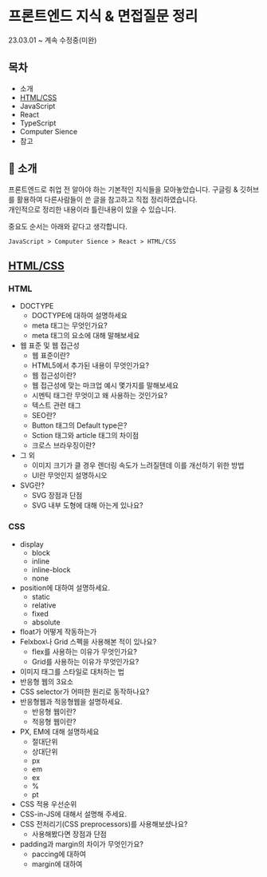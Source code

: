 # 프론트엔드 지식 & 면접질문 정리
23.03.01 ~ 계속 수정중(미완)
## 목차

- 소개
- [HTML/CSS](#htmlcss)
- JavaScript
- React
- TypeScript
- Computer Sience
- 참고

## 🌱 소개

프론트엔드로 취업 전 알아야 하는 기본적인 지식들을 모아놓았습니다. 구글링 & 깃허브를 활용하여 다른사람들이 쓴 글을 참고하고 직접 정리하였습니다.  
개인적으로 정리한 내용이라 틀린내용이 있을 수 있습니다.  

중요도 순서는 아래와 같다고 생각합니다.
```
JavaScript > Computer Sience > React > HTML/CSS
```

## [HTML/CSS](./html_css.md)

### HTML
- DOCTYPE
  - DOCTYPE에 대하여 설명하세요
  - meta 태그는 무엇인가요?
  - meta 태그의 요소에 대해 말해보세요
- 웹 표준 및 웹 접근성
  - 웹 표준이란?
  - HTML5에서 추가된 내용이 무엇인가요?
  - 웹 접근성이란?
  - 웹 접근성에 맞는 마크업 예시 몇가지를 말해보세요
  - 시멘틱 태그란 무엇이고 왜 사용하는 것인가요?
  - 텍스트 관련 태그
  - SEO란?
  - Button 태그의 Default type은?
  - Sction 태그와 article 태그의 차이점
  - 크로스 브라우징이란?
- 그 외
  - 이미지 크기가 클 경우 렌더링 속도가 느려질텐데 이를 개선하기 위한 방법
  - UI란 무엇인지 설명하시오
- SVG란?
  - SVG 장점과 단점
  - SVG 내부 도형에 대해 아는게 있나요?

### CSS
- display
  - block
  - inline
  - inline-block
  - none
- position에 대하여 설명하세요.
  - static
  - relative
  - fixed
  - absolute
- float가 어떻게 작동하는가
- Felxbox나 Grid 스펙을 사용해본 적이 있나요?
  - flex를 사용하는 이유가 무엇인가요?
  - Grid를 사용하는 이유가 무엇인가요?
- 이미지 태그를 스타일로 대처하는 법
- 반응형 웹의 3요소
- CSS selector가 어떠한 원리로 동작하나요?
- 반응형웹과 적응형웹을 설명하세요.
  - 반응형 웹이란?
  - 적응형 웹이란?
- PX, EM에 대해 설명하세요
  - 절대단위
  - 상대단위
  - px
  - em
  - ex
  - %
  - pt
- CSS 적용 우선순위
- CSS-in-JS에 대해서 설명해 주세요.
- CSS 전처리기(CSS preprocessors)를 사용해보셨나요?
  - 사용해봤다면 장점과 단점
- padding과 margin의 차이가 무엇인가요?
  - paccing에 대하여
  - margin에 대하여






